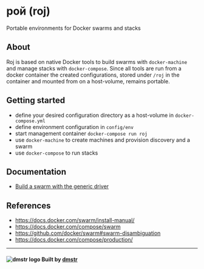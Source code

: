 # рой (roj)

Portable environments for Docker swarms and stacks

## About

Roj is based on native Docker tools to build swarms with `docker-machine` and manage stacks with `docker-compose`. 
Since all tools are run from a docker container the created configurations, stored under `/roj` in the container and mounted 
from on a host-volume, remains portable.

## Getting started

- define your desired configuration directory as a host-volume in `docker-compose.yml`
- define environment configuration in `config/env`
- start management container `docker-compose run roj`
- use `docker-machine` to create machines and provision discovery and a swarm
- use `docker-compose` to run stacks

## Documentation

- [Build a swarm with the generic driver](./docs/setup-generic-swarm.md)

## References

- https://docs.docker.com/swarm/install-manual/
- https://docs.docker.com/compose/swarm
- https://github.com/docker/swarm#swarm-disambiguation
- https://docs.docker.com/compose/production/

---

#### ![dmstr logo](http://t.phundament.com/dmstr-16-cropped.png) Built by [dmstr](http://diemeisterei.de)
